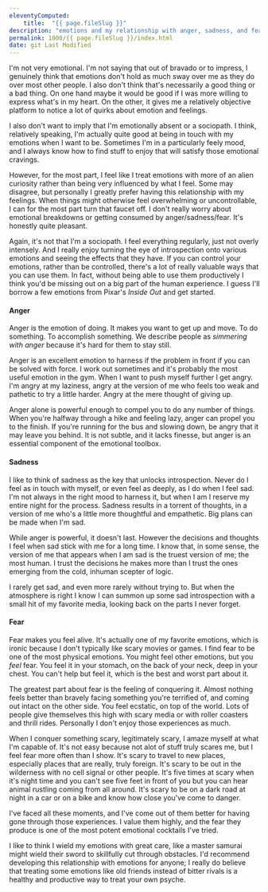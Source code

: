 ```yaml
---
eleventyComputed:
    title:  "{{ page.fileSlug }}"
description: "emotions and my relationship with anger, sadness, and fear"
permalink: 1000/{{ page.fileSlug }}/index.html
date: git Last Modified
---
```


I'm not very emotional. I'm not saying that out of bravado or to impress, I genuinely think that emotions don't hold as much sway over me as they do over most other people. I also don't think that's necessarily a good thing or a bad thing. On one hand maybe it would be good if I was more willing to express what's in my heart. On the other, it gives me a relatively objective platform to notice a lot of quirks about emotion and feelings.

I also don't want to imply that I'm emotionally absent or a sociopath. I think, relatively speaking, I'm actually quite good at being in touch with my emotions when I want to be. Sometimes I'm in a particularly feely mood, and I always know how to find stuff to enjoy that will satisfy those emotional cravings.

However, for the most part, I feel like I treat emotions with more of an alien curiosity rather than being very influenced by what I feel. Some may disagree, but personally I greatly prefer having this relationship with my feelings. When things might otherwise feel overwhelming or uncontrollable, I can for the most part turn that faucet off. I don't really worry about emotional breakdowns or getting consumed by anger/sadness/fear. It's honestly quite pleasant.

Again, it's not that I'm a sociopath. I feel everything regularly, just not overly intensely. And I really enjoy turning the eye of introspection onto various emotions and seeing the effects that they have. If you can control your emotions, rather than be controlled, there's a lot of really valuable ways that you can use them. In fact, without being able to use them productively I think you'd be missing out on a big part of the human experience. I guess I'll borrow a few emotions from Pixar's _Inside Out_ and get started.

#### Anger
Anger is the emotion of doing. It makes you want to get up and move. To do something. To accomplish something. We describe people as _simmering with anger_ because it's hard for them to stay still.

Anger is an excellent emotion to harness if the problem in front if you can be solved with force. I work out sometimes and it's probably the most useful emotion in the gym. When I want to push myself further I get angry. I'm angry at my laziness, angry at the version of me who feels too weak and pathetic to try a little harder. Angry at the mere thought of giving up. 

Anger alone is powerful enough to compel you to do any number of things. When you're halfway through a hike and feeling lazy, anger can propel you to the finish. If you're running for the bus and slowing down, be angry that it may leave you behind. It is not subtle, and it lacks finesse, but anger is an essential component of the emotional toolbox.

#### Sadness
I like to think of sadness as the key that unlocks introspection. Never do I feel as in touch with myself, or even feel as deeply, as I do when I feel sad. I'm not always in the right mood to harness it, but when I am I reserve my entire night for the process. Sadness results in a torrent of thoughts, in a version of me who's a little more thoughtful and empathetic. Big plans can be made when I'm sad.

While anger is powerful, it doesn't last. However the decisions and thoughts I feel when sad stick with me for a long time. I know that, in some sense, the version of me that appears when I am sad is the truest version of me; the most human. I trust the decisions he makes more than I trust the ones emerging from the cold, inhuman scepter of logic.

I rarely get sad, and even more rarely without trying to. But when the atmosphere is right I know I can summon up some sad introspection with a small hit of my favorite media, looking back on the parts I never forget.

#### Fear
Fear makes you feel alive. It's actually one of my favorite emotions, which is ironic because I don't typically like scary movies or games. I find fear to be one of the most physical emotions. You might feel other emotions, but you _feel_ fear. You feel it in your stomach, on the back of your neck, deep in your chest. You can't help but feel it, which is the best and worst part about it.

The greatest part about fear is the feeling of conquering it. Almost nothing feels better than bravely facing something you're terrified of, and coming out intact on the other side. You feel ecstatic, on top of the world. Lots of people give themselves this high with scary media or with roller coasters and thrill rides. Personally I don't enjoy those experiences as much.

When I conquer something scary, legitimately scary, I amaze myself at what I'm capable of. It's not easy because not alot of stuff truly scares me, but I feel fear more often than I show. It's scary to travel to new places, especially places that are really, truly foreign. It's scary to be out in the wilderness with no cell signal or other people. It's five times at scary when it's night time and you can't see five feet in front of you but you can hear animal rustling coming from all around. It's scary to be on a dark road at night in a car or on a bike and know how close you've come to danger.

I've faced all these moments, and I've come out of them better for having gone through those experiences. I value them highly, and the fear they produce is one of the most potent emotional cocktails I've tried.

I like to think I wield my emotions with great care, like a master samurai might wield their sword to skillfully cut through obstacles. I'd recommend developing this relationship with emotions for anyone; I really do believe that treating some emotions like old friends instead of bitter rivals is a healthy and productive way to treat your own psyche.